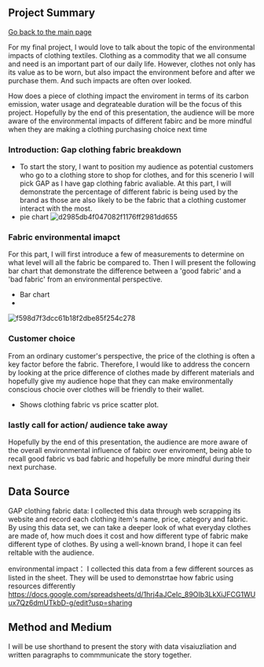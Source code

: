 ## Project Summary 

[Go back to the main page](/README.md)

For my final project, I  would love to talk about the topic of the environmental impacts of clothing textiles. Clothing as a commodity that we all consume and need is an important part of our daily life. However, clothes not only has its value as to be worn, 
but also impact the environment before and after we purchase them. And such impacts are often over looked. 

How does a piece of clothing impact the enviroment in terms of its carbon emission, water usage and degrateable duration will be the focus of this project. Hopefully by the end of this presentation, the audience will be more aware of the environmental impacts of different fabirc and be more mindful when they are making a clothing purchasing choice next time 


### Introduction:  Gap clothing fabric breakdown 
- To start the story, I want to position my audience as potential customers who go to a clothing store to shop for clothes, and for this scenerio I will pick GAP as I have gap clothing fabric avaliable. At this part, I will demonstrate the percentage of different fabric is being used by the brand as those are also likely to be the fabric that a clothing customer interact with the most. 
- pie chart
  ![d2985db4f047082f1176ff2981dd655](https://github.com/YLtryingcode/Yilin-Lyu-portfolio/assets/122923571/3fcff8e2-3141-4dd6-90ba-00d83d0a96a7)




### Fabric environmental imapct 
For this part, I will first introduce a few of measurements to determine on what level will all the fabric be compared to. Then I will present the following bar chart that demonstrate the difference between a 'good fabric' and a 'bad fabric' from an environmental perspective.

- Bar chart
- 
![f598d7f3dcc61b18f2dbe85f254c278](https://github.com/YLtryingcode/Yilin-Lyu-portfolio/assets/122923571/09f3fb76-400b-4304-ba9c-6cf47d2aa7c9)

### Customer choice 
From an ordinary customer's perspective, the price of the clothing is often a key factor before the fabric. Therefore, I would like to address the concern by looking at the price difference of clothes made by different materials and hopefully give my audience hope that they can make environmentally conscious chocie over clothes will be friendly to their wallet. 

- Shows clothing fabric vs price scatter plot. 



### lastly call for action/ audience take away 
Hopefully by the end of this presentation, the audience are more aware of the overall environmental influence of fabirc over enviroment, being able to recall good fabric vs bad fabric and hopefully be more mindful during their next purchase. 

## Data Source 

GAP clothing fabric data: 
I collected this data through web scrapping its website and record each clothing item's name, price, category and fabric. By using this data set, we can take a deeper look of what everyday clothes are made of, how much does it cost and how different type of fabric make different type of clothes. By using a well-known brand, I hope it can feel reltable with the audience. 

environmental impact： 
I collected this data from a few different sources as listed in the sheet. They will be used to demonstrtae how fabric using resources differently 
https://docs.google.com/spreadsheets/d/1hrj4aJCeIc_89OIb3LkXiJFCG1WUux7Qz6dmUTkbD-g/edit?usp=sharing

## Method and Medium 
I will be use shorthand to present the story with data visaiuzliation and written paragraphs to commmunicate the story together. 
